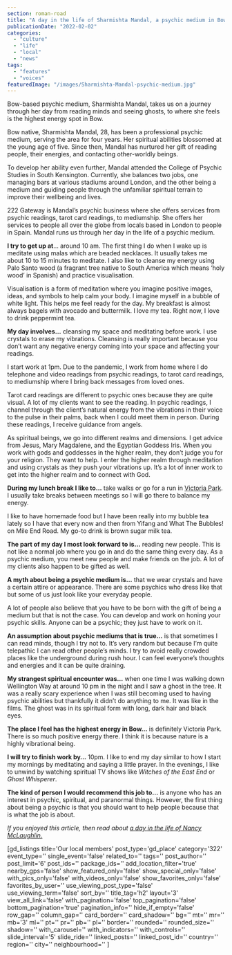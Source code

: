 ```yaml
---
section: roman-road
title: "A day in the life of Sharmishta Mandal, a psychic medium in Bow"
publicationDate: "2022-02-02"
categories: 
  - "culture"
  - "life"
  - "local"
  - "news"
tags: 
  - "features"
  - "voices"
featuredImage: "/images/Sharmishta-Mandal-psychic-medium.jpg"
---
```


Bow-based psychic medium, Sharmishta Mandal, takes us on a journey through her day from reading minds and seeing ghosts, to where she feels is the highest energy spot in Bow.

Bow native, Sharmishta Mandal, 28, has been a professional psychic medium, serving the area for four years. Her spiritual abilities blossomed at the young age of five. Since then, Mandal has nurtured her gift of reading people, their energies, and contacting other-worldly beings. 

To develop her ability even further, Mandal attended the College of Psychic Studies in South Kensington. Currently, she balances two jobs, one managing bars at various stadiums around London, and the other being a medium and guiding people through the unfamiliar spiritual terrain to improve their wellbeing and lives. 

222 Gateway is Mandal’s psychic business where she offers services from psychic readings, tarot card readings, to mediumship. She offers her services to people all over the globe from locals based in London to people in Spain. Mandal runs us through her day in the life of a psychic medium. 

**I try to get up at**… around 10 am. The first thing I do when I wake up is meditate using malas which are beaded necklaces. It usually takes me about 10 to 15 minutes to meditate. I also like to cleanse my energy using Palo Santo wood (a fragrant tree native to South America which means ‘holy wood’ in Spanish) and practice visualisation.

Visualisation is a form of meditation where you imagine positive images, ideas, and symbols to help calm your body. I imagine myself in a bubble of white light. This helps me feel ready for the day. My breakfast is almost always bagels with avocado and buttermilk. I love my tea. Right now, I love to drink peppermint tea. 

**My day involves…** cleansing my space and meditating before work. I use crystals to erase my vibrations. Cleansing is really important because you don’t want any negative energy coming into your space and affecting your readings. 

I start work at 1pm. Due to the pandemic, I work from home where I do telephone and video readings from psychic readings, to tarot card readings, to mediumship where I bring back messages from loved ones. 

Tarot card readings are different to psychic ones because they are quite visual. A lot of my clients want to see the reading. In psychic readings, I channel through the client’s natural energy from the vibrations in their voice to the pulse in their palms, back when I could meet them in person. During these readings, I receive guidance from angels. 

As spiritual beings, we go into different realms and dimensions. I get advice from Jesus, Mary Magdalene, and the Egyptian Goddess Iris. When you work with gods and goddesses in the higher realm, they don’t judge you for your religion. They want to help. I enter the higher realm through meditation and using crystals as they push your vibrations up. It’s a lot of inner work to get into the higher realm and to connect with God. 

**During my lunch break I like to…** take walks or go for a run in [Victoria Park](https://www.towerhamlets.gov.uk/lgnl/leisure_and_culture/parks_and_open_spaces/victoria_park/victoria_park.aspx). I usually take breaks between meetings so I will go there to balance my energy. 

I like to have homemade food but I have been really into my bubble tea lately so I have that every now and then from Yifang and What The Bubbles! on Mile End Road. My go-to drink is brown sugar milk tea. 

**The part of my day I most look forward to is…** reading new people. This is not like a normal job where you go in and do the same thing every day. As a psychic medium, you meet new people and make friends on the job. A lot of my clients also happen to be gifted as well. 

**A myth about being a psychic medium is…** that we wear crystals and have a certain attire or appearance. There are some psychics who dress like that but some of us just look like your everyday people. 

A lot of people also believe that you have to be born with the gift of being a medium but that is not the case. You can develop and work on honing your psychic skills. Anyone can be a psychic; they just have to work on it. 

**An assumption about psychic mediums that is true…** is that sometimes I can read minds, though I try not to. It’s very random but because I’m quite telepathic I can read other people’s minds. I try to avoid really crowded places like the underground during rush hour. I can feel everyone’s thoughts and energies and it can be quite draining. 

**My strangest spiritual encounter was…** when one time I was walking down Wellington Way at around 10 pm in the night and I saw a ghost in the tree. It was a really scary experience when I was still becoming used to having psychic abilities but thankfully it didn’t do anything to me. It was like in the films. The ghost was in its spiritual form with long, dark hair and black eyes. 

**The place I feel has the highest energy in Bow…** is definitely Victoria Park. There is so much positive energy there. I think it is because nature is a highly vibrational being. 

**I will try to finish work by…** 10pm. I like to end my day similar to how I start my mornings by meditating and saying a little prayer. In the evenings, I like to unwind by watching spiritual TV shows like _Witches of the East End_ or _Ghost Whisperer_. 

**The kind of person I would recommend this job to…** is anyone who has an interest in psychic, spiritual, and paranormal things. However, the first thing about being a psychic is that you should want to help people because that is what the job is about. 

_If you enjoyed this article, then read about [a day in the life of Nancy McLaughlin.](https://romanroadlondon.com/day-life-pdsa-veterinary-nurse-nancy-mclaughlin/)_

\[gd\_listings title='Our local members' post\_type='gd\_place' category='322' event\_type='' single\_event='false' related\_to='' tags='' post\_author='' post\_limit='6' post\_ids='' package\_ids='' add\_location\_filter='true' nearby\_gps='false' show\_featured\_only='false' show\_special\_only='false' with\_pics\_only='false' with\_videos\_only='false' show\_favorites\_only='false' favorites\_by\_user='' use\_viewing\_post\_type='false' use\_viewing\_term='false' sort\_by='' title\_tag='h2' layout='3' view\_all\_link='false' with\_pagination='false' top\_pagination='false' bottom\_pagination='true' pagination\_info='' hide\_if\_empty='false' row\_gap='' column\_gap='' card\_border='' card\_shadow='' bg='' mt='' mr='' mb='3' ml='' pt='' pr='' pb='' pl='' border='' rounded='' rounded\_size='' shadow='' with\_carousel='' with\_indicators='' with\_controls='' slide\_interval='5' slide\_ride='' linked\_posts='' linked\_post\_id='' country='' region='' city='' neighbourhood='' \]
